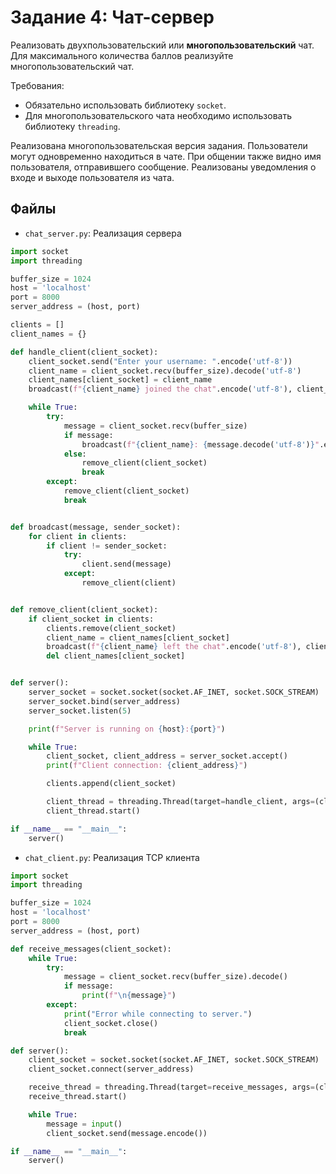 # Задание 4: Чат-сервер

Реализовать двухпользовательский или **многопользовательский** чат. Для максимального количества баллов реализуйте многопользовательский чат.  

Требования:  
- Обязательно использовать библиотеку `socket`.
- Для многопользовательского чата необходимо использовать библиотеку `threading`.

Реализована многопользовательская версия задания. Пользователи могут одновременно находиться в чате. При общении также видно имя пользователя, отправившего сообщение. Реализованы уведомления о входе и выходе пользователя из чата. 

## Файлы
- `chat_server.py`: Реализация сервера  

```python
import socket
import threading

buffer_size = 1024
host = 'localhost'
port = 8000
server_address = (host, port)

clients = []
client_names = {}

def handle_client(client_socket):
    client_socket.send("Enter your username: ".encode('utf-8'))
    client_name = client_socket.recv(buffer_size).decode('utf-8')
    client_names[client_socket] = client_name
    broadcast(f"{client_name} joined the chat".encode('utf-8'), client_socket)

    while True:
        try:
            message = client_socket.recv(buffer_size)
            if message:
                broadcast(f"{client_name}: {message.decode('utf-8')}".encode('utf-8'), client_socket)
            else:
                remove_client(client_socket)
                break
        except:
            remove_client(client_socket)
            break


def broadcast(message, sender_socket):
    for client in clients:
        if client != sender_socket:
            try:
                client.send(message)
            except:
                remove_client(client)


def remove_client(client_socket):
    if client_socket in clients:
        clients.remove(client_socket)
        client_name = client_names[client_socket]
        broadcast(f"{client_name} left the chat".encode('utf-8'), client_socket)
        del client_names[client_socket]


def server():
    server_socket = socket.socket(socket.AF_INET, socket.SOCK_STREAM)
    server_socket.bind(server_address)
    server_socket.listen(5)

    print(f"Server is running on {host}:{port}")

    while True:
        client_socket, client_address = server_socket.accept()
        print(f"Client connection: {client_address}")

        clients.append(client_socket)

        client_thread = threading.Thread(target=handle_client, args=(client_socket,))
        client_thread.start()

if __name__ == "__main__":
    server()
```

- `chat_client.py`: Реализация TCP клиента  

```python
import socket
import threading

buffer_size = 1024
host = 'localhost'
port = 8000
server_address = (host, port)

def receive_messages(client_socket):
    while True:
        try:
            message = client_socket.recv(buffer_size).decode()
            if message:
                print(f"\n{message}")
        except:
            print("Error while connecting to server.")
            client_socket.close()
            break

def server():
    client_socket = socket.socket(socket.AF_INET, socket.SOCK_STREAM)
    client_socket.connect(server_address)

    receive_thread = threading.Thread(target=receive_messages, args=(client_socket,))
    receive_thread.start()

    while True:
        message = input()
        client_socket.send(message.encode())

if __name__ == "__main__":
    server()
```
